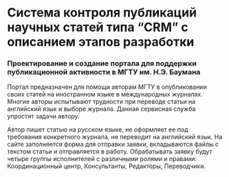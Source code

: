 # Система контроля публикаций научных статей типа “CRM” с описанием этапов разработки
### Проектирование и создание портала для поддержки публикационной активности в МГТУ им. Н.Э. Баумана

Портал предназначен для помощи авторам МГТУ в опубликовании своих статей на иностранном языке в международных журналах. Многие авторы испытывают трудности при переводе статьи на английский язык и выборе журнала. Данная сервисная служба упростит задачи автору.

Автор пишет статью на русском языке, не оформляет ее под требования конкретного журнала, не переводит на английский язык. На сайте заполняется форма для отправки заявки, вкладываются файлы с текстом статьи и отправляется в работу. Обрабатывать заявку будут четыре группы исполнителей с различными ролями и правами: Координационный центр, Консультанты, Редакторы, Переводчики.
